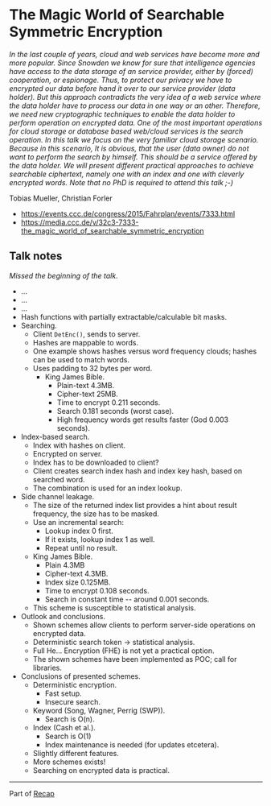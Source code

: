 # The Magic World of Searchable Symmetric Encryption

*In the last couple of years, cloud and web services have become more and more popular. Since Snowden we know for sure that intelligence agencies have access to the data storage of an service provider, either by (forced) cooperation, or espionage. Thus, to protect our privacy we have to encrypted our data before hand it over to our service provider (data holder). But this approach contradicts the very idea of a web service where the data holder have to process our data in one way or an other. Therefore, we need new cryptographic techniques to enable the data holder to perform operation on encrypted data. One of the most important operations for cloud storage or database based web/cloud services is the search operation. In this talk we focus on the very familiar cloud storage scenario. Because in this scenario, It is obvious, that the user (data owner) do not want to perform the search by himself. This should be a service offered by the data holder. We will present different practical approaches to achieve searchable ciphertext, namely one with an index and one with cleverly encrypted words. Note that no PhD is required to attend this talk ;-)*

Tobias Mueller, Christian Forler

- https://events.ccc.de/congress/2015/Fahrplan/events/7333.html
- https://media.ccc.de/v/32c3-7333-the_magic_world_of_searchable_symmetric_encryption


## Talk notes

*Missed the beginning of the talk.*

- ...
- ...
- ...
- Hash functions with partially extractable/calculable bit masks.
- Searching.
    - Client `DetEnc()`, sends to server.
    - Hashes are mappable to words.
    - One example shows hashes versus word frequency clouds; hashes can be used to match words.
    - Uses padding to 32 bytes per word.
        - King James Bible.
            - Plain-text 4.3MB.
            - Cipher-text 25MB.
            - Time to encrypt 0.211 seconds.
            - Search 0.181 seconds (worst case).
            - High frequency words get results faster (God 0.003 seconds).
- Index-based search.
    - Index with hashes on client.
    - Encrypted on server.
    - Index has to be downloaded to client?
    - Client creates search index hash and index key hash, based on searched word.
    - The combination is used for an index lookup.
- Side channel leakage.
    - The size of the returned index list provides a hint about result frequency, the size has to be masked.
    - Use an incremental search:
        - Lookup index 0 first.
        - If it exists, lookup index 1 as well.
        - Repeat until no result.
    - King James Bible.
        - Plain 4.3MB
        - Cipher-text 4.3MB.
        - Index size 0.125MB.
        - Time to encrypt 0.108 seconds.
        - Search in constant time -- around 0.001 seconds.
    - This scheme is susceptible to statistical analysis.
- Outlook and conclusions.
    - Shown schemes allow clients to perform server-side operations on encrypted data.
    - Deterministic search token -> statistical analysis.
    - Full He... Encryption (FHE) is not yet a practical option.
    - The shown schemes have been implemented as POC; call for libraries.
- Conclusions of presented schemes.
    - Deterministic encryption.
        - Fast setup.
        - Insecure search.
    - Keyword (Song, Wagner, Perrig (SWP)).
        - Search is O(n).
     - Index (Cash et al.).
         - Search is O(1)
         - Index maintenance is needed (for updates etcetera).
    - Slightly different features.
    - More schemes exists!
    - Searching on encrypted data is practical.


---

Part of [Recap](https://github.com/joelpurra/recap)

